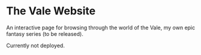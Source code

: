 # The Vale Website
An interactive page for browsing through the world of the Vale, my own epic fantasy series (to be released). 

Currently not deployed.